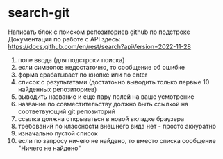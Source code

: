 # search-git
Написать блок с поиском репозиториев github по подстроке
Документация по работе с API здесь:
https://docs.github.com/en/rest/search?apiVersion=2022-11-28
1. поле ввода (для подстроки поиска)  
2. если символов недостаточно, то сообщение об ошибке  
3. форма срабатывает по кнопке или по enter  
4. список с результатами (достаточно выводить только первые 10 найденных репозиториев)  
6. выводить название и еще пару полей на ваше усмотрение  
7. название по совместительству должно быть ссылкой на соответвующий git репозиторий  
8. ссылка должна открываться в новой вкладке браузера  
9. требований по классности внешнего вида нет - просто аккуратно  
10. изначально пустой список  
11. если по запросу ничего не найдено, то вместо списка сообщение "Ничего не найдено"  
